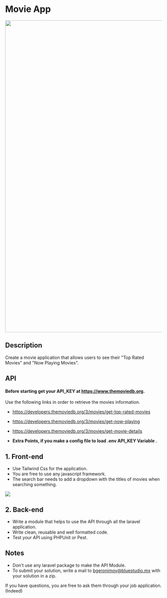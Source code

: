 # Movie App

<p align="center"><img src="https://media.discordapp.net/attachments/898595001624322120/925211029292597258/preview.jpg?width=859&height=644" width="1000"></p>


## Description
Create a movie application that allows users to see their "Top Rated Movies" and "Now Playing Movies".

## API

#### Before starting get your API_KEY at https://www.themoviedb.org. 

Use the following links in order to retrieve the movies information.

- https://developers.themoviedb.org/3/movies/get-top-rated-movies
- https://developers.themoviedb.org/3/movies/get-now-playing
- https://developers.themoviedb.org/3/movies/get-movie-details


- ****Extra Points**, if you make a config file to load .env API_KEY Variable .**

## 1. Front-end
- Use Tailwind Css for the application.
- You are free to use any javascript framework.
- The search bar needs to add a dropdown with the titles of movies when searching something.

<img src="https://media.discordapp.net/attachments/898595001624322120/925214909149630545/unknown.png">

## 2. Back-end
- Write a module that helps to use the API through all the laravel application.
- Write clean, reusable and well formatted code.
- Test your API using PHPUnit or Pest.

## Notes

- Don't use any laravel package to make the API Module.
- To submit your solution, write a mail to bgeronimov@bluestudio.mx
with your solution in a zip.



If you have questions, you are free to ask them through your job application. (Indeed)

